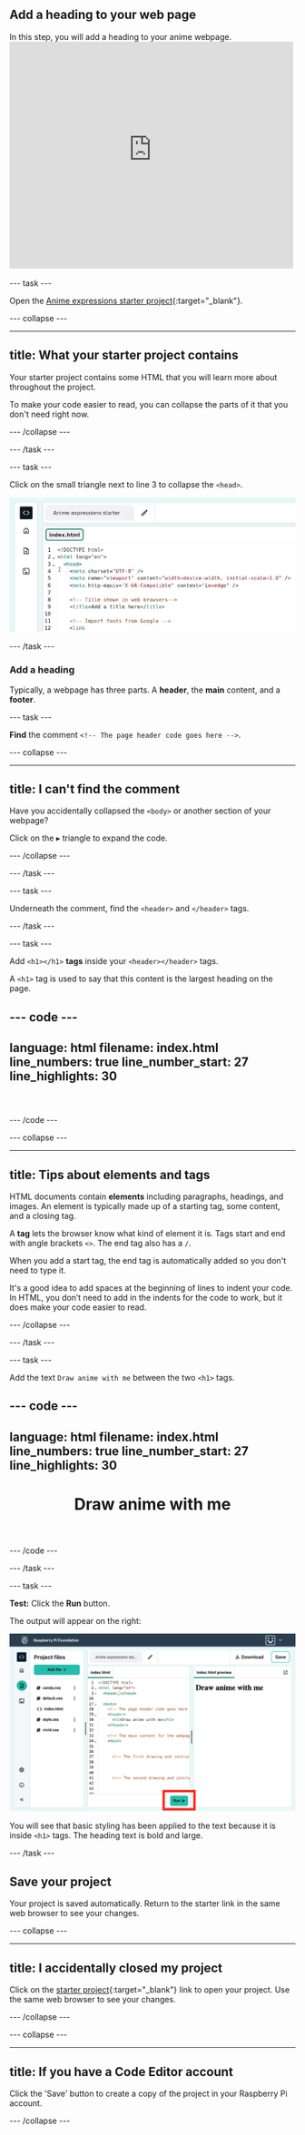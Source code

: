 ## Add a heading to your web page

<div style="display: flex; flex-wrap: wrap">
<div style="flex-basis: 200px; flex-grow: 1; margin-right: 15px;">
In this step, you will add a heading to your anime webpage.

</div>
<div>
<iframe src="https://staging-editor.raspberrypi.org/en/embed/viewer/anime-expressions-step-2-simplified" width="500" height="400" frameborder="0" marginwidth="0" marginheight="0" allowfullscreen> </iframe>
</div>
</div>

--- task ---

Open the [Anime expressions starter project](https://staging-editor.raspberrypi.org/en/projects/anime-expressions-starter-simplified){:target="_blank"}.

--- collapse ---

---
title: What your starter project contains
---

Your starter project contains some HTML that you will learn more about throughout the project. 

To make your code easier to read, you can collapse the parts of it that you don't need right now. 

--- /collapse ---

--- /task ---

--- task ---

Click on the small triangle next to line 3 to collapse the `<head>`.

![alt=""](images/step_2_collapse.gif)

--- /task ---


### Add a heading

Typically, a webpage has three parts. A **header**, the **main** content, and a **footer**. 

--- task ---

**Find** the comment `<!-- The page header code goes here -->`.

--- collapse ---

---
title: I can't find the comment
---

Have you accidentally collapsed the `<body>` or another section of your webpage? 

Click on the ▸ triangle to expand the code.

--- /collapse ---

--- /task ---

--- task ---

Underneath the comment, find the `<header>` and `</header>` tags.

--- /task ---

--- task ---

Add `<h1></h1>` **tags** inside your `<header></header>` tags.

A `<h1>` tag is used to say that this content is the largest heading on the page. 

--- code ---
---
language: html
filename: index.html
line_numbers: true
line_number_start: 27
line_highlights: 30
---
  <body>
    <!-- The page header code goes here -->
    <header>
      <h1></h1>
    </header>

--- /code ---

--- collapse ---

---
title: Tips about elements and tags
---

HTML documents contain **elements** including paragraphs, headings, and images. An element is typically made up of a starting tag, some content, and a closing tag.

A **tag** lets the browser know what kind of element it is. Tags start and end with angle brackets `<>`. The end tag also has a `/`. 

When you add a start tag, the end tag is automatically added so you don't need to type it.

It's a good idea to add spaces at the beginning of lines to indent your code. In HTML, you don’t need to add in the indents for the code to work, but it does make your code easier to read.  

--- /collapse ---

--- /task ---

--- task ---

Add the text `Draw anime with me` between the two `<h1>` tags. 

--- code ---
---
language: html
filename: index.html
line_numbers: true
line_number_start: 27
line_highlights: 30
---
  <body>
    <!-- The page header code goes here -->
    <header>
      <h1>Draw anime with me</h1>
    </header>

--- /code ---

--- /task ---

--- task ---

**Test:** Click the **Run** button. 

The output will appear on the right:

![The Run icon highlighted with 'Draw anime with me' showing in the output area. ](images/run_h1.png) 

You will see that basic styling has been applied to the text because it is inside `<h1>` tags. The heading text is bold and large. 

--- /task ---

## Save your project

Your project is saved automatically. Return to the starter link in the same web browser to see your changes. 

--- collapse ---

---
title: I accidentally closed my project
---

Click on the [starter project](https://staging-editor.raspberrypi.org/en/projects/anime-expressions-starter){:target="_blank"} link to open your project. Use the same web browser to see your changes.

--- /collapse ---

--- collapse ---

---
title: If you have a Code Editor account
---

Click the 'Save' button to create a copy of the project in your Raspberry Pi account.

--- /collapse ---

